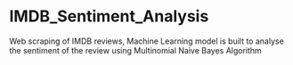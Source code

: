 # IMDB_Sentiment_Analysis
Web scraping of IMDB reviews, Machine Learning model is built to analyse the sentiment of the review using Multinomial Naive Bayes Algorithm
